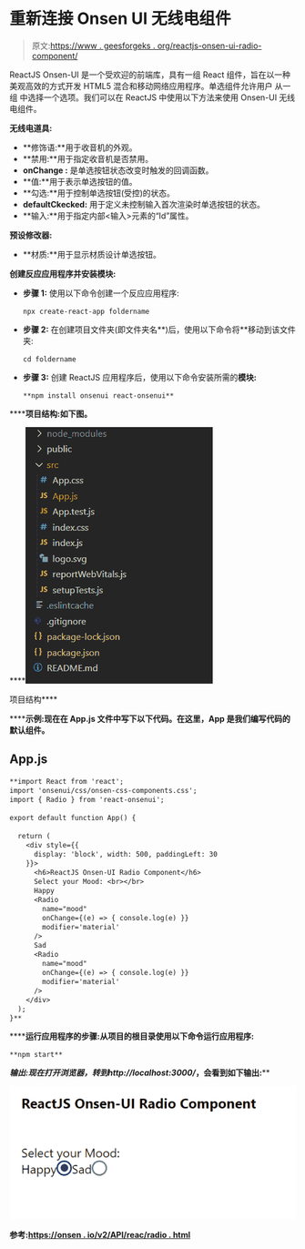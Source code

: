 # 重新连接 Onsen UI 无线电组件

> 原文:[https://www . geesforgeks . org/reactjs-onsen-ui-radio-component/](https://www.geeksforgeeks.org/reactjs-onsen-ui-radio-component/)

ReactJS Onsen-UI 是一个受欢迎的前端库，具有一组 React 组件，旨在以一种美观高效的方式开发 HTML5 混合和移动网络应用程序。单选组件允许用户 从一组 中选择一个选项。我们可以在 ReactJS 中使用以下方法来使用 Onsen-UI 无线电组件。

**无线电道具:**

*   **修饰语:**用于收音机的外观。
*   **禁用:**用于指定收音机是否禁用。
*   **onChange :** 是单选按钮状态改变时触发的回调函数。
*   **值:**用于表示单选按钮的值。
*   **勾选:**用于控制单选按钮(受控)的状态。
*   **defaultCkecked:** 用于定义未控制输入首次渲染时单选按钮的状态。
*   **输入:**用于指定内部<输入>元素的“Id”属性。

**预设修改器:**

*   **材质:**用于显示材质设计单选按钮。

**创建反应应用程序并安装模块:**

*   **步骤 1:** 使用以下命令创建一个反应应用程序:

    ```
    npx create-react-app foldername
    ```

*   **步骤 2:** 在创建项目文件夹(即文件夹名**)后，使用以下命令将**移动到该文件夹:

    ```
    cd foldername
    ```

*   **步骤 3:** 创建 ReactJS 应用程序后，使用以下命令安装所需的****模块:****

    ```
    **npm install onsenui react-onsenui** 
    ```

******项目结构:**如下图。****

****![](img/f04ae0d8b722a9fff0bd9bd138b29c23.png)

项目结构**** 

******示例:**现在在 **App.js** 文件中写下以下代码。在这里，App 是我们编写代码的默认组件。****

## ****App.js****

```
**import React from 'react';
import 'onsenui/css/onsen-css-components.css';
import { Radio } from 'react-onsenui';

export default function App() {

  return (
    <div style={{
      display: 'block', width: 500, paddingLeft: 30
    }}>
      <h6>ReactJS Onsen-UI Radio Component</h6>
      Select your Mood: <br></br>
      Happy
      <Radio
        name="mood"
        onChange={(e) => { console.log(e) }}
        modifier='material'
      />
      Sad
      <Radio
        name="mood"
        onChange={(e) => { console.log(e) }}
        modifier='material'
      />
    </div>
  );
}**
```

******运行应用程序的步骤:**从项目的根目录使用以下命令运行应用程序:****

```
**npm start**
```

******输出:**现在打开浏览器，转到***http://localhost:3000/***，会看到如下输出:****

****![](img/d53bfebb6fa5fe07ab01df10ea9897d2.png)****

******参考:**[https://onsen . io/v2/API/reac/radio . html](https://onsen.io/v2/api/react/Radio.html)****